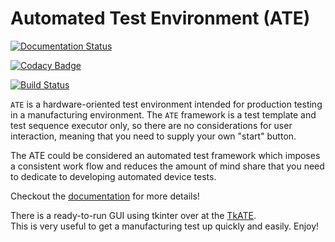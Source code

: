 # Automated Test Environment (ATE)

[![Documentation Status](https://readthedocs.org/projects/ate/badge/?version=latest)](https://ate.readthedocs.io/en/latest/?badge=latest)

[![Codacy Badge](https://api.codacy.com/project/badge/Grade/5a1c34e3898a43ebbdecc1b78c4cad4d)](https://www.codacy.com/app/slightlynybbled/ate?utm_source=github.com&amp;utm_medium=referral&amp;utm_content=slightlynybbled/ate&amp;utm_campaign=Badge_Grade)

[![Build Status](https://travis-ci.org/slightlynybbled/ate.svg?branch=master)](https://travis-ci.org/slightlynybbled/ate)

`ATE` is a hardware-oriented test environment intended for production testing in a manufacturing 
environment.  The `ATE` framework is a test template and test sequence executor only, so there 
are no considerations for user interaction, meaning that you need to supply your own "start" button.

The ATE could be considered an automated test framework which imposes a consistent work flow and
reduces the amount of mind share that you need to dedicate to developing automated device tests.

Checkout the [documentation](https://ate.readthedocs.io/en/latest/index.html) for more details!

There is a ready-to-run GUI using tkinter over at the [TkATE](https://github.com/slightlynybbled/tkate).  
This is very useful to get a manufacturing test up quickly and easily.  Enjoy!

